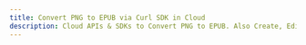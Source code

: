 ---title: Convert PNG to EPUB via Curl SDK in Clouddescription: Cloud APIs & SDKs to Convert PNG to EPUB. Also Create, Edit & Render Microsoft Word & OpenOffice documents in the Cloud.---